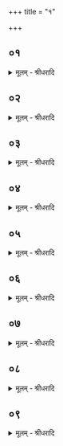 +++
title = "१"

+++


## ०१
<details><summary>मूलम् - श्रीधरादि</summary>

प्राणभृ᳘त ऽउ᳘पदधाति॥  
प्राणा वै᳘ प्राणभृ᳘तः प्राणा᳘ने᳘वैतदु᳘पदधाति ताः᳘ प्रथमा᳘यां चि᳘ता ऽउ᳘पदधाति पूर्वार्ध᳘ ऽए᳘षो ऽग्नेर्य᳘त्प्रथमा चि᳘तिः पुर᳘स्तात्त᳘त्प्राणा᳘न्दधाति त᳘स्मादिमे᳘ पुर᳘स्तात्प्राणाः[[!!]]॥
</details>

## ०२
<details><summary>मूलम् - श्रीधरादि</summary>

(स्ता) ता द᳘शदशो᳘पदधाति॥  
द᳘श वै᳘ प्राणा य᳘दु वा ऽअ᳘पि बहुकृ᳘त्वो द᳘श-दश द᳘शैव तृत्प᳘ञ्चकृ᳘त्वो द᳘शदशो᳘पदधाति प᳘ञ्च वा᳘ ऽएता᳘न्पशूनु᳘पदधाति द᳘शदश वा ऽए᳘कैकस्मिन्पशौ᳘ प्राणास्त᳘देषु स᳘र्व्वेषु प्राणा᳘न्दधात्य᳘नन्तर्हिताः पशु᳘भ्य ऽउ᳘पदधात्य᳘नन्तर्हितांस्त᳘त्पशु᳘भ्यः प्राणा᳘न्दधाति सर्व्व᳘त ऽउ᳘पदधाति सर्व्व᳘त ऽए᳘वैष्वेत᳘त्प्राणा᳘न्दधाति॥
</details>

## ०३
<details><summary>मूलम् - श्रीधरादि</summary>

य᳘द्वेव᳘ प्राणभृ᳘त ऽउपद᳘धाति॥  
प्रजा᳘पतेर्वि᳘स्रस्तात्प्राणा ऽउ᳘दक्रामन्देव᳘ता भूत्वा ता᳘नब्रवीदु᳘प मे᳘त प्र᳘ति म ऽएत᳘द्धत्त ये᳘न मे यूय᳘मुद᳘क्रमिष्टे᳘ति स वै तद᳘न्नᳫँ᳭ सृजस्व य᳘त्ते व्वयं प᳘श्यन्त ऽउपव᳘सामे᳘ति ते वा᳘ ऽउभ᳘ये सृजामहा ऽइ᳘ति तथे᳘ति ते᳘ प्राणा᳘श्च प्रजा᳘पतिश्चैतद᳘न्नमसृजन्तैताः᳘ प्राणभृ᳘तः॥
</details>

## ०४
<details><summary>मूलम् - श्रीधरादि</summary>

स᳘ पुर᳘स्तादुपदधाति[[!!]]॥  
(त्य) अयं᳘ पुरो भु᳘व ऽइ᳘त्यग्निर्वै᳘ पुरस्तद्यत्तमा᳘ह पुर ऽइ᳘ति प्रा᳘ञ्च᳘ᳫँ᳘ ह्यग्नि᳘मुद्ध᳘रन्ति प्रा᳘ञ्चमुपच᳘रन्त्य᳘थ यद्भु᳘व ऽइत्या᳘हाग्निर्वै भु᳘वो ऽग्ने᳘र्हीदᳫँ᳭ स᳘र्व्वं भ᳘वति प्राणो᳘ हाग्नि᳘र्भूत्वा᳘ पुर᳘स्तात्तस्थौ त᳘देव त᳘द्रूपमु᳘पदधाति॥
</details>

## ०५
<details><summary>मूलम् - श्रीधरादि</summary>

त᳘स्य प्राणो᳘ भौवायन ऽइ᳘ति॥  
प्राणं त᳘स्माद्रूपा᳘दग्नेर्नि᳘रमिमीत व्वसन्तः᳘ प्राणायन ऽइ᳘ति व्वसन्त᳘मृतुं᳘ प्राणान्नि᳘रमिमीत गायत्री᳘ व्वासन्ती᳘ति गायत्रीं छ᳘न्दो व्वसन्ता᳘दृतोर्नि᳘रमिमीत गायत्र्यै᳘ गायत्रमि᳘ति गायत्र्यै छ᳘न्दसो गायत्रᳫँ᳭ सा᳘म नि᳘रमिमीत गायत्रा᳘दुपाᳫँ᳭शुरि᳘ति गायत्रात्सा᳘म्न ऽउपाᳫँ᳭शुं ग्र᳘हं नि᳘रमिमीतोपाᳫँ᳭शो᳘स्त्रिव्वृदि᳘त्युपाᳫँ᳭शोर्ग्र᳘हात्त्रिव्वृ᳘तᳫँ᳭ स्तो᳘मं नि᳘रमिमीत त्रिव्वृ᳘तो रथन्तरमि᳘ति त्रिव्वृ᳘तः स्तो᳘माद्रथन्तरं᳘ पृष्ठं नि᳘रमिमीत॥
</details>

## ०६
<details><summary>मूलम् - श्रीधरादि</summary>

व्व᳘सिष्ठ ऽऋ᳘षिरि᳘ति॥  
प्राणो वै व्व᳘सिष्ठ ऽऋ᳘षिर्यद्वै नु श्रे᳘ष्ठस्ते᳘न व्व᳘सिष्ठो᳘ ऽथो यद्व᳘स्तृतमो व्व᳘सति ते᳘नो ऽएव व्व᳘सिष्ठः प्रजा᳘पतिगृहीतया त्वये᳘ति प्रजा᳘पतिसृष्टया त्वये᳘त्येत᳘त्प्राणं᳘ गृह्णामि प्रजा᳘भ्य ऽइ᳘ति प्राणं᳘ पुर᳘स्तात्प्रा᳘पादयत नानो᳘पदधाति ये᳘ नाना कामाः᳘ प्राणे तांस्त᳘द्दधाति सकृ᳘त्सादयत्ये᳘कं त᳘त्प्राणं᳘ करोत्य᳘थ यन्ना᳘ना साद᳘येत्प्राण᳘ᳫँ᳘ ह व्वि᳘च्छिन्द्या᳘त्सैषा᳘ त्रिव्वृदि᳘ष्टका य᳘जुः सा᳘दनᳫँ᳭ सू᳘ददोहास्त᳘त्त्रिव्वृ᳘त्त्रिव्वृ᳘दग्निर्या᳘वानग्निर्या᳘वत्यस्य मा᳘त्रा ता᳘वत्त᳘त्कृत्वो᳘पदधाति॥
</details>

## ०७
<details><summary>मूलम् - श्रीधरादि</summary>

(त्य᳘) अ᳘थ दक्षिणतः᳘॥  
(तो ऽ) अयं᳘ दक्षिणा᳘ व्विश्व᳘कर्मे᳘त्ययं वै᳘ व्वायु᳘र्व्विश्व᳘कर्मा᳘ यो ऽयं प᳘वत ऽएष᳘ हीदᳫँ᳭ स᳘र्व्वं करो᳘ति तद्यत्तमा᳘ह दक्षिणे᳘ति त᳘स्मादेष᳘ दक्षि᳘णैव भू᳘यिष्ठं व्वाति म᳘नो ह व्वायु᳘र्भूत्वा᳘ दक्षिणत᳘स्तस्थौ त᳘देव त᳘द्रूपमु᳘पदधाति॥ (शतम् ४३००)
</details>

## ०८
<details><summary>मूलम् - श्रीधरादि</summary>

त᳘स्य म᳘नो व्वैश्वकर्मणमि᳘ति॥  
म᳘नस्त᳘स्माद्रूपा᳘द्वायोर्नि᳘रमिमीत ग्रीष्मो᳘ मानस ऽइ᳘ति ग्रीष्म᳘मृतुं म᳘नसो नि᳘रमिमीत त्रिष्टुब्ग्रैष्मी᳘ति त्रिष्टु᳘भं छ᳘न्दो ग्रीष्मा᳘दृतोर्नि᳘रमिमीत त्रिष्टु᳘भः स्वारमि᳘ति त्रिष्टु᳘भश्छ᳘न्दसः स्वारᳫँ᳭ सा᳘म नि᳘रमिमीत स्वारा᳘दन्तर्याम ऽइ᳘ति स्वारात्सा᳘म्नो ऽन्तर्यामं ग्र᳘हं नि᳘रमिमीतान्तर्यामा᳘त्पञ्चदश ऽइ᳘त्यन्तर्यामाद्ग्र᳘हात्पञ्चदशᳫँ᳭ स्तो᳘मं नि᳘रमिमीत पञ्चदशा᳘द्बृहदि᳘ति पञ्चदशात्स्तो᳘माद्बृह᳘त्पृष्ठं नि᳘रमिमीत॥
</details>

## ०९
<details><summary>मूलम् - श्रीधरादि</summary>

भर᳘द्वाज ऽऋ᳘षिरि᳘ति॥  
म᳘नो वै᳘ भर᳘द्वाज ऽऋ᳘षिर᳘न्नं व्वाजो यो वै म᳘नो बिभ᳘र्ति सो᳘ ऽन्नं व्वा᳘जं भरति त᳘स्मान्म᳘नो भर᳘द्वाज ऽऋ᳘षिः प्रजा᳘पतिगृहीतया त्वये᳘ति प्रजा᳘पतिसृष्टया त्वये᳘त्येतन्म᳘नो गृह्णामि प्रजा᳘भ्य ऽइ᳘ति म᳘नो दक्षिणतः प्रा᳘पादयत नानो᳘पदधाति ये᳘ नाना कामा म᳘नसि तांस्त᳘द्दधाति सकृ᳘त्सादयत्ये᳘कं तन्म᳘नः करोत्य᳘थ यन्ना᳘ना साद᳘येन्म᳘नो ह व्वि᳘च्छिन्द्या᳘त्सैषा᳘ त्रिव्वृदि᳘ष्टका त᳘स्योक्तो ब᳘न्धुः॥
</details>